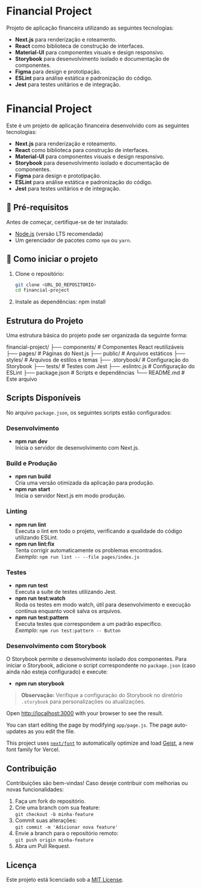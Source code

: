 # Financial Project

Projeto de aplicação financeira utilizando as seguintes tecnologias:

- **Next.js** para renderização e roteamento.
- **React** como biblioteca de construção de interfaces.
- **Material-UI** para componentes visuais e design responsivo.
- **Storybook** para desenvolvimento isolado e documentação de componentes.
- **Figma** para design e prototipação.
- **ESLint** para análise estática e padronização do código.
- **Jest** para testes unitários e de integração.

# Financial Project

Este é um projeto de aplicação financeira desenvolvido com as seguintes tecnologias:

- **Next.js** para renderização e roteamento.
- **React** como biblioteca para construção de interfaces.
- **Material-UI** para componentes visuais e design responsivo.
- **Storybook** para desenvolvimento isolado e documentação de componentes.
- **Figma** para design e prototipação.
- **ESLint** para análise estática e padronização do código.
- **Jest** para testes unitários e de integração.

## 📌 Pré-requisitos

Antes de começar, certifique-se de ter instalado:

- [Node.js](https://nodejs.org/) (versão LTS recomendada)
- Um gerenciador de pacotes como `npm` ou `yarn`.

## 🚀 Como iniciar o projeto

1. Clone o repositório:
   ```bash
   git clone <URL_DO_REPOSITORIO>
   cd financial-project

2. Instale as dependências:
    npm install


## Estrutura do Projeto

Uma estrutura básica do projeto pode ser organizada da seguinte forma:

financial-project/
├── components/        # Componentes React reutilizáveis
├── pages/             # Páginas do Next.js
├── public/            # Arquivos estáticos
├── styles/            # Arquivos de estilos e temas
├── .storybook/        # Configuração do Storybook
├── tests/             # Testes com Jest
├── .eslintrc.js       # Configuração do ESLint
├── package.json       # Scripts e dependências
└── README.md          # Este arquivo


## Scripts Disponíveis

No arquivo `package.json`, os seguintes scripts estão configurados:


### Desenvolvimento
- **npm run dev**  
  Inicia o servidor de desenvolvimento com Next.js.


### Build e Produção
- **npm run build**  
  Cria uma versão otimizada da aplicação para produção.
- **npm run start**  
  Inicia o servidor Next.js em modo produção.


### Linting
- **npm run lint**  
  Executa o lint em todo o projeto, verificando a qualidade do código utilizando ESLint.
- **npm run lint:fix**  
  Tenta corrigir automaticamente os problemas encontrados.  
  _Exemplo:_ `npm run lint -- --file pages/index.js`


### Testes
- **npm run test**  
  Executa a suíte de testes utilizando Jest.
- **npm run test:watch**  
  Roda os testes em modo watch, útil para desenvolvimento e execução contínua enquanto você salva os arquivos.
- **npm run test:pattern**  
  Executa testes que correspondem a um padrão específico.  
  _Exemplo:_ `npm run test:pattern -- Button`


### Desenvolvimento com Storybook
O Storybook permite o desenvolvimento isolado dos componentes. Para iniciar o Storybook, adicione o script correspondente no `package.json` (caso ainda não esteja configurado) e execute:
- **npm run storybook**

> **Observação:** Verifique a configuração do Storybook no diretório `.storybook` para personalizações ou atualizações.


Open [http://localhost:3000](http://localhost:3000) with your browser to see the result.

You can start editing the page by modifying `app/page.js`. The page auto-updates as you edit the file.

This project uses [`next/font`](https://nextjs.org/docs/app/building-your-application/optimizing/fonts) to automatically optimize and load [Geist](https://vercel.com/font), a new font family for Vercel.

## Contribuição

Contribuições são bem-vindas! Caso deseje contribuir com melhorias ou novas funcionalidades:

1. Faça um fork do repositório.
2. Crie uma branch com sua feature:  
   `git checkout -b minha-feature`
3. Commit suas alterações:  
   `git commit -m 'Adicionar nova feature'`
4. Envie a branch para o repositório remoto:  
   `git push origin minha-feature`
5. Abra um Pull Request.

## Licença

Este projeto está licenciado sob a [MIT License](LICENSE).
